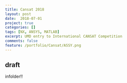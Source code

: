 ```yaml
---
title: Cansat 2018
layout: post
date:  2018-07-01
project: true
categories: []
tags: [NX, ANSYS, MATLAB]
excerpt: UMD entry to International CANSAT Competition
comments: false
feature: /portfolio/Cansat/ASSY.png
---
```

## draft

infolder!!
